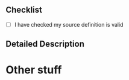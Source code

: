 <!--- Provide a general summary of the issue in the Title above -->

## Checklist

- [ ] I have checked my source definition is valid

<!--
For validating OpenAPI 2.0 definitions, we recommend the [bigstickcarpet swagger validator](http://bigstickcarpet.com/swagger-parser/www/index.html)

For validating OpenAPI 3.0.x definitions, please use the [OpenAPI-converter](http://openapi-converter.herokuapp.com/) validation tool

For validating AsyncAPI 1.0.x definitions, please use the [schema](https://github.com/asyncapi/asyncapi/blob/develop/schema/asyncapi.json) included in the [AsyncAPI repository](https://github.com/asyncapi/asyncapi/)
-->

## Detailed Description
<!--- Provide a detailed description of the bug, change or feature you are reporting -->


# Other stuff

<!-- Please also let us know how you found out about widdershins! -->


